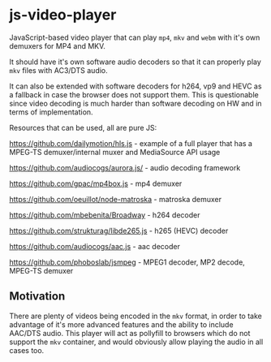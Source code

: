 # js-video-player

JavaScript-based video player that can play `mp4`, `mkv` and `webm` with it's own demuxers for MP4 and MKV.

It should have it's own software audio decoders so that it can properly play `mkv` files with AC3/DTS audio.

It can also be extended with software decoders for h264, vp9 and HEVC as a fallback in case the browser does not support them. This is questionable since video decoding is much harder than software decoding on HW and in terms of implementation.

Resources that can be used, all are pure JS:

https://github.com/dailymotion/hls.js - example of a full player that has a MPEG-TS demuxer/internal muxer and MediaSource API usage

https://github.com/audiocogs/aurora.js/ - audio decoding framework

https://github.com/gpac/mp4box.js - mp4 demuxer

https://github.com/oeuillot/node-matroska - matroska demuxer

https://github.com/mbebenita/Broadway - h264 decoder 

https://github.com/strukturag/libde265.js - h265 (HEVC) decoder 

https://github.com/audiocogs/aac.js - aac decoder 

https://github.com/phoboslab/jsmpeg - MPEG1 decoder, MP2 decode, MPEG-TS demuxer

## Motivation

There are plenty of videos being encoded in the `mkv` format, in order to take advantage of it's more advanced features and the ability to include AAC/DTS audio. This player will act as pollyfill to browsers which do not support the `mkv` container, and would obviously allow playing the audio in all cases too.
